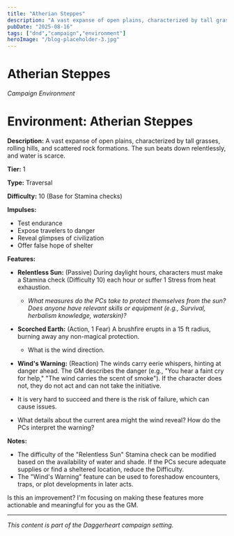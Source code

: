 ```yaml
---
title: "Atherian Steppes"
description: "A vast expanse of open plains, characterized by tall grasses, rolling hills, and scattered rock formations."
pubDate: "2025-08-16"
tags: ["dnd","campaign","environment"]
heroImage: "/blog-placeholder-3.jpg"
---
```



# Atherian Steppes
*Campaign Environment*

# Environment: Atherian Steppes

**Description:** A vast expanse of open plains, characterized by tall grasses, rolling hills, and scattered rock formations. The sun beats down relentlessly, and water is scarce.

**Tier:** 1

**Type:** Traversal

**Difficulty:** 10 (Base for Stamina checks)

**Impulses:**

*   Test endurance
*   Expose travelers to danger
*   Reveal glimpses of civilization
*   Offer false hope of shelter

**Features:**

*   **Relentless Sun:** (Passive) During daylight hours, characters must make a Stamina check (Difficulty 10) each hour or suffer 1 Stress from heat exhaustion.
    *   *What measures do the PCs take to protect themselves from the sun? Does anyone have relevant skills or equipment (e.g., Survival, herbalism knowledge, waterskin)?*

*   **Scorched Earth:** (Action, 1 Fear) A brushfire erupts in a 15 ft radius, burning away any non-magical protection.
     * What is the wind direction.

*   **Wind's Warning:** (Reaction) The winds carry eerie whispers, hinting at danger ahead. The GM describes the danger (e.g., "You hear a faint cry for help," "The wind carries the scent of smoke").
    If the character does not, they do not act and can not take the initiative.
* It is very hard to succeed and there is the risk of failure, which can cause issues.

*   What details about the current area might the wind reveal? How do the PCs interpret the warning?

**Notes:**

*   The difficulty of the "Relentless Sun" Stamina check can be modified based on the availability of water and shade. If the PCs secure adequate supplies or find a sheltered location, reduce the Difficulty.
*   The "Wind's Warning" feature can be used to foreshadow encounters, traps, or plot developments in later acts.

Is this an improvement? I'm focusing on making these features more actionable and meaningful for you as the GM.

---

*This content is part of the Daggerheart campaign setting.*
